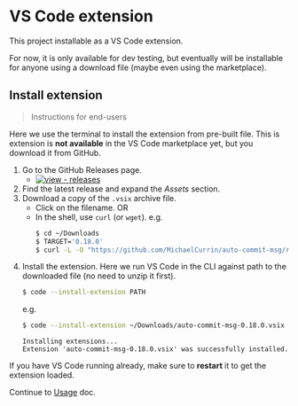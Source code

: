 # VS Code extension

This project installable as a VS Code extension.

For now, it is only available for dev testing, but eventually will be installable for anyone using a download file (maybe even using the marketplace).


## Install extension
> Instructions for end-users

Here we use the terminal to install the extension from pre-built file. This is extension is **not available** in the VS Code marketplace yet, but you download it from GitHub.

1. Go to the GitHub Releases page.
    - [![view - releases](https://img.shields.io/badge/view-releases-2ea44f?style=for-the-badge&logo=github)](https://github.com/MichaelCurrin/auto-commit-msg/releases)
1. Find the latest release and expand the _Assets_ section.
1. Download a copy of the `.vsix` archive file.
    - Click on the filename. OR
    - In the shell, use `curl` (or `wget`).
        e.g.
        ```sh
        $ cd ~/Downloads
        $ TARGET='0.18.0'
        $ curl -L -O "https://github.com/MichaelCurrin/auto-commit-msg/releases/download/v$TARGET/auto-commit-msg-$TARGET.vsix"
        ```
1. Install the extension. Here we run VS Code in the CLI against path to the downloaded file (no need to unzip it first).
    ```sh
    $ code --install-extension PATH
    ```
    e.g.
    ```sh
    $ code --install-extension ~/Downloads/auto-commit-msg-0.18.0.vsix
    ```
    ```
    Installing extensions...
    Extension 'auto-commit-msg-0.18.0.vsix' was successfully installed.
    ```

If you have VS Code running already, make sure to **restart** it to get the extension loaded.


Continue to [Usage](usage.md) doc.
